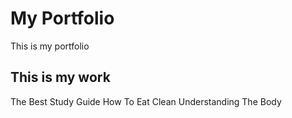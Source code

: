# My Portfolio
This is my portfolio

## This is my work
The Best Study Guide
How To Eat Clean
Understanding The Body
